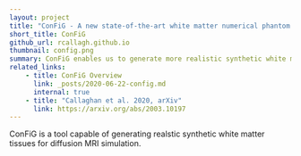 ```yaml
---
layout: project
title: "ConFiG - A new state-of-the-art white matter numerical phantom generator"
short_title: ConFiG
github_url: rcallagh.github.io
thumbnail: config.png
summary: ConFiG enables us to generate more realistic synthetic white matter tissues than ever
related_links:
    - title: ConFiG Overview
      link: _posts/2020-06-22-config.md
      internal: true
    - title: "Callaghan et al. 2020, arXiv"
      link: https://arxiv.org/abs/2003.10197
---
```

ConFiG is a tool capable of generating realstic synthetic white matter tissues for diffusion MRI simulation.
